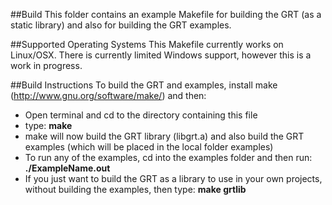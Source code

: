 ##Build
This folder contains an example Makefile for building the GRT (as a static library) and also for building the GRT examples.

##Supported Operating Systems
This Makefile currently works on Linux/OSX.  There is currently limited Windows support, however this is a work in progress.

##Build Instructions
To build the GRT and examples, install make (http://www.gnu.org/software/make/) and then:
- Open terminal and cd to the directory containing this file
- type: **make**
- make will now build the GRT library (libgrt.a) and also build the GRT examples (which will be placed in the local folder examples)
- To run any of the examples, cd into the examples folder and then run: **./ExampleName.out**
- If you just want to build the GRT as a library to use in your own projects, without building the examples, then type: **make grtlib**
